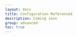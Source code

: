 ```yaml
---
layout: docs
title: Configuration Referenced
description: Coming soon
group: advanced
toc: true
---
```

